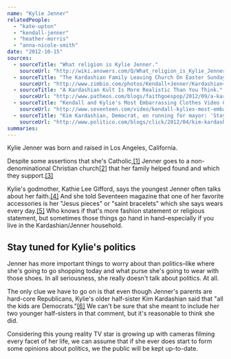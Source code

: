 ```yaml
---
name: "Kylie Jenner"
relatedPeople:
  - "kate-upton"
  - "kendall-jenner"
  - "heather-morris"
  - "anna-nicole-smith"
date: "2012-10-15"
sources:
  - sourceTitle: "What religion is Kylie Jenner."
    sourceUrl: "http://wiki.answers.com/Q/What_religion_is_Kylie_Jenner"
  - sourceTitle: "The Kardashian Family Leaving Church On Easter Sunday."
    sourceUrl: "http://www.zimbio.com/photos/Kendall+Jenner/Kardashian+Family+Leaving+Church+Easter+Sunday/rzjOLaWLimM"
  - sourceTitle: "A Kardashian Kult Is More Realistic Than You Think."
    sourceUrl: "http://www.patheos.com/blogs/faithgoespop/2012/09/a-kardashian-kult-is-more-realistic-than-you-think/"
  - sourceTitle: "Kendall and Kylie's Most Embarrassing Clothes Video Clip."
    sourceUrl: "http://www.seventeen.com/video/kendall-kylies-most-embarrassing-clothes-video-1105453357001"
  - sourceTitle: "Kim Kardashian, Democrat, on running for mayor: 'Stay tuned.'"
    sourceUrl: "http://www.politico.com/blogs/click/2012/04/kim-kardashian-on-running-for-mayor-stay-tuned-121938.html"
summaries:
---
```


Kylie Jenner was born and raised in Los Angeles, California.

Despite some assertions that she's Catholic,<a class="source-citation" href="#http%3A%2F%2Fwiki.answers.com%2FQ%2FWhat_religion_is_Kylie_Jenner" title="What religion is Kylie Jenner.">[1]</a> Jenner goes to a non-denominational Christian church<a class="source-citation" href="#http%3A%2F%2Fwww.zimbio.com%2Fphotos%2FKendall%2BJenner%2FKardashian%2BFamily%2BLeaving%2BChurch%2BEaster%2BSunday%2FrzjOLaWLimM" title="The Kardashian Family Leaving Church On Easter Sunday.">[2]</a> that her family helped found and which they support.<a class="source-citation" href="#http%3A%2F%2Fwww.patheos.com%2Fblogs%2Ffaithgoespop%2F2012%2F09%2Fa-kardashian-kult-is-more-realistic-than-you-think%2F" title="A Kardashian Kult Is More Realistic Than You Think.">[3]</a>

Kylie's godmother, Kathie Lee Gifford, says the youngest Jenner often talks about her faith.<a class="source-citation" href="#http%3A%2F%2Fwww.patheos.com%2Fblogs%2Ffaithgoespop%2F2012%2F09%2Fa-kardashian-kult-is-more-realistic-than-you-think%2F" title="A Kardashian Kult Is More Realistic Than You Think.">[4]</a> And she told Seventeen magazine that one of her favorite accessories is her "Jesus pieces" or "saint bracelets" which she says wears every day.<a class="source-citation" href="#http%3A%2F%2Fwww.seventeen.com%2Fvideo%2Fkendall-kylies-most-embarrassing-clothes-video-1105453357001" title="Kendall and Kylie&apos;s Most Embarrassing Clothes Video Clip.">[5]</a> Who knows if that's more fashion statement or religious statement, but sometimes those things go hand in hand–especially if you live in the Kardashian/Jenner household.


## Stay tuned for Kylie's politics

Jenner has more important things to worry about than politics–like where she's going to go shopping today and what purse she's going to wear with those shoes. In all seriousness, she really doesn't talk about politics. At all.

The only clue we have to go on is that even though Jenner's parents are hard-core Republicans, Kylie's older half-sister Kim Kardashian said that "all the kids are Democrats."<a class="source-citation" href="#http%3A%2F%2Fwww.politico.com%2Fblogs%2Fclick%2F2012%2F04%2Fkim-kardashian-on-running-for-mayor-stay-tuned-121938.html" title="Kim Kardashian, Democrat, on running for mayor: &apos;Stay tuned.&apos;">[6]</a> We can't be sure that she meant to include her two younger half-sisters in that comment, but it's reasonable to think she did.

Considering this young reality TV star is growing up with cameras filming every facet of her life, we can assume that if she ever does start to form some opinions about politics, we the public will be kept up-to-date.